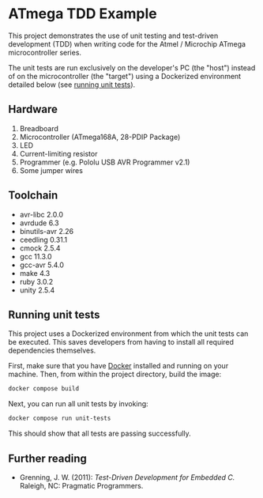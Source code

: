# ATmega TDD Example

This project demonstrates the use of unit testing and test-driven development
(TDD) when writing code for the Atmel / Microchip ATmega microcontroller series.

The unit tests are run exclusively on the developer's PC (the "host") instead of
on the microcontroller (the "target") using a Dockerized environment
detailed below (see [running unit tests](#running-unit-tests)).

## Hardware

1. Breadboard
2. Microcontroller (ATmega168A, 28-PDIP Package)
3. LED
4. Current-limiting resistor
5. Programmer (e.g. Pololu USB AVR Programmer v2.1)
6. Some jumper wires

## Toolchain

- avr-libc 2.0.0
- avrdude 6.3
- binutils-avr 2.26
- ceedling 0.31.1
- cmock 2.5.4
- gcc 11.3.0
- gcc-avr 5.4.0
- make 4.3
- ruby 3.0.2
- unity 2.5.4

## Running unit tests

This project uses a Dockerized environment from which the unit tests can be
executed. This saves developers from having to install all required dependencies
themselves.

First, make sure that you have [Docker](https://www.docker.com/) installed and
running on your machine. Then, from within the project directory, build the
image:

```bash
docker compose build
```

Next, you can run all unit tests by invoking:

```bash
docker compose run unit-tests
```

This should show that all tests are passing successfully.

## Further reading

- Grenning, J. W. (2011): *Test-Driven Development for Embedded C.* Raleigh, NC:
Pragmatic Programmers.
